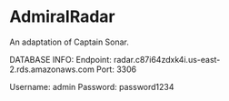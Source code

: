 # AdmiralRadar
An adaptation of Captain Sonar.

DATABASE INFO:
Endpoint: radar.c87i64zdxk4i.us-east-2.rds.amazonaws.com
Port: 3306

Username: admin
Password: password1234
